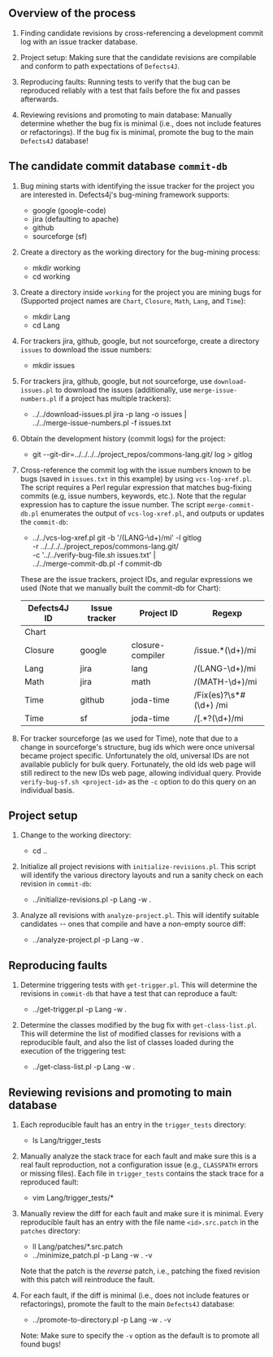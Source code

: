 Overview of the process
----------------------------
1. Finding candidate revisions by cross-referencing a development commit log
   with an issue tracker database.

2. Project setup: Making sure that the candidate revisions are compilable and
   conform to path expectations of `Defects4J`.

3. Reproducing faults: Running tests to verify that the bug can be reproduced
   reliably with a test that fails before the fix and passes afterwards.

4. Reviewing revisions and promoting to main database: Manually determine
   whether the bug fix is minimal (i.e., does not include features or
   refactorings). If the bug fix is minimal, promote the bug to the main
   `Defects4J` database!

The candidate commit database `commit-db`
-------------------------
1. Bug mining starts with identifying the issue tracker for the project you are
   interested in. Defects4j's bug-mining framework supports:
    - google (google-code)
    - jira (defaulting to apache)
    - github
    - sourceforge (sf)

2. Create a directory as the working directory for the bug-mining process:
    - mkdir working
    - cd working

3. Create a directory inside `working` for the project you are mining bugs for
   (Supported project names are `Chart`, `Closure`, `Math`, `Lang`, and `Time`):
    - mkdir Lang
    - cd Lang

4. For trackers jira, github, google, but not sourceforge, create a
   directory `issues` to download the issue numbers:
    - mkdir issues

5. For trackers jira, github, google, but not sourceforge, use
   `download-issues.pl` to download the issues (additionally, use
   `merge-issue-numbers.pl` if a project has multiple trackers):
    - ../../download-issues.pl jira -p lang -o issues | \
      ../../merge-issue-numbers.pl -f issues.txt

6. Obtain the development history (commit logs) for the project:
    - git --git-dir=../../../../project_repos/commons-lang.git/ log > gitlog

7. Cross-reference the commit log with the issue numbers known to be bugs
   (saved in `issues.txt` in this example) by using `vcs-log-xref.pl`. The
   script requires a Perl regular expression that matches bug-fixing commits
   (e.g, issue numbers, keywords, etc.). Note that the regular expression has to
   capture the issue number. The script `merge-commit-db.pl` enumerates the
   output of `vcs-log-xref.pl`, and outputs or updates the `commit-db`:
    -  ../../vcs-log-xref.pl git -b '/(LANG-\d+)/mi' -l gitlog \
       -r ../../../../project_repos/commons-lang.git/ \
       -c '../../verify-bug-file.sh issues.txt' | \
       ../../merge-commit-db.pl -f commit-db

   
   These are the issue trackers, project IDs, and regular expressions we used
   (Note that we manually built the commit-db for Chart):

   | Defects4J ID | Issue tracker | Project ID       | Regexp                 |
   |--------------|---------------|------------------|------------------------|
   | Chart        |               |                  |                        |
   | Closure      | google        | closure-compiler | /issue.*(\d+)/mi       |
   | Lang         | jira          | lang             | /(LANG-\d+)/mi         |
   | Math         | jira          | math             | /(MATH-\d+)/mi         |
   | Time         | github        | joda-time        | /Fix(es)?\s*#(\d+) /mi |
   | Time         | sf            | joda-time        | /\[.*?(\d+)/mi         |

8. For tracker sourceforge (as we used for Time), note that due to a change in
   sourceforge's structure, bug ids which were once universal became project
   specific. Unfortunately the old, universal IDs are not available publicly for
   bulk query. Fortunately, the old ids web page will still redirect to the new
   IDs web page, allowing individual query.
   Provide `verify-bug-sf.sh <project-id>` as the `-c` option to do this query
   on an individual basis.


Project setup
------------
1. Change to the working directory:
    - cd ..

2. Initialize all project revisions with `initialize-revisions.pl`. This script
   will identify the various directory layouts and run a sanity check on each
   revision in `commit-db`:
    - ../initialize-revisions.pl -p Lang -w .

3. Analyze all revisions with `analyze-project.pl`. This will identify suitable
   candidates -- ones that compile and have a non-empty source diff:
    - ../analyze-project.pl -p Lang -w .

Reproducing faults
-------------
1. Determine triggering tests with `get-trigger.pl`. This will determine the
   revisions in `commit-db` that have a test that can reproduce a fault:
    - ../get-trigger.pl -p Lang -w .

2. Determine the classes modified by the bug fix with `get-class-list.pl`. This
   will determine the list of modified classes for revisions with a reproducible
   fault, and also the list of classes loaded during the execution of the
   triggering test:
    - ../get-class-list.pl -p Lang -w .

Reviewing revisions and promoting to main database
------------------
1. Each reproducible fault has an entry in the `trigger_tests` directory:
    - ls Lang/trigger_tests

2. Manually analyze the stack trace for each fault and make sure this is a real
   fault reproduction, not a configuration issue (e.g., `CLASSPATH` errors or
   missing files). Each file in `trigger_tests` contains the stack trace for a
   reproduced fault:
    - vim Lang/trigger_tests/*

3. Manually review the diff for each fault and make sure it is minimal. Every
   reproducible fault has an entry with the file name `<id>.src.patch` in the
   `patches` directory:
     - ll Lang/patches/*.src.patch
     - ../minimize_patch.pl -p Lang -w . -v <id>

   Note that the patch is the *reverse* patch, i.e., patching the fixed revision
   with this patch will reintroduce the fault.


4. For each fault, if the diff is minimal (i.e., does not include features or
   refactorings), promote the fault to the main `Defects4J` database:
    - ../promote-to-directory.pl -p Lang -w . -v <id>

   Note: Make sure to specify the `-v` option as the default is to promote all
         found bugs!

